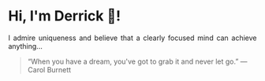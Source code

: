 # Hi, I'm Derrick 👋!
<p align="justify">I admire uniqueness and believe that a clearly focused mind can achieve anything...</p> 
<!-- #quote-start -->
<blockquote>&ldquo;When you have a dream, you've got to grab it and never let go.&rdquo; &mdash; <footer>Carol Burnett</footer></blockquote>
<!-- #quote-end -->
